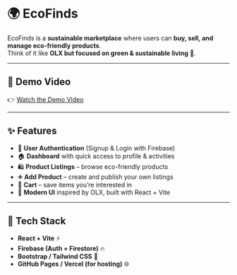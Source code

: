 # 🌍 EcoFinds

EcoFinds is a **sustainable marketplace** where users can **buy, sell, and manage eco-friendly products**.  
Think of it like **OLX but focused on green & sustainable living** 🌱.

---

## 🎥 Demo Video
👉 [Watch the Demo Video](https://drive.google.com/file/d/1Bn0cRzarAM8Z27kKA0PhzBAIMCws2-7s/view?usp=sharing)  


---

## ✨ Features
- 🔐 **User Authentication** (Signup & Login with Firebase)
- 🏠 **Dashboard** with quick access to profile & activities
- 🛍️ **Product Listings** – browse eco-friendly products
- ➕ **Add Product** – create and publish your own listings
- 🛒 **Cart** – save items you’re interested in
- 🎨 **Modern UI** inspired by OLX, built with React + Vite

---

## 🚀 Tech Stack
- **React + Vite** ⚡
- **Firebase (Auth + Firestore)** 🔥
- **Bootstrap / Tailwind CSS** 🎨
- **GitHub Pages / Vercel (for hosting)** 🌐


